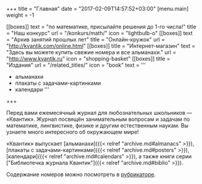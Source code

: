 +++ 
title = "Главная" 
date = "2017-02-09T14:57:52+03:00"
[menu.main]
 weight = -1

[[boxes]]
text = "по математике, присылайте решения до 1-го числа!"
title = "Наш конкурс"
url = "/konkurs/math/"
icon = "lightbulb-o"
[[boxes]]
text = "Архив занятий прошлых лет"
title = "Онлайн-кружок"
url = "http://kvantik.com/online.html"
[[boxes]]
title = "Интернет-магазин"
text = "Здесь вы можете купить свежие номера и все альманахи."
url = "http://www.kvantik.ru"
icon = "shopping-basket"
[[boxes]]
title = "Издания"
url = "/related_titles/"
icon = "book"
text = '''
- альманахи
- плакаты с задачами-картинками
- календари
'''

+++

Перед вами ежемесячный журнал для любознательных школьников — «Квантик». Журнал
посвящён занимательным вопросам и задачам по математике, лингвистике, физике и
другим естественным наукам. Вы узнаете много интересного об окружающем мире!


&laquo;Квантик&raquo; выпускает [альманахи]({{< relref "archive.md#almanacs" >}}), [плакаты с задачами-картинками]({{< relref "archive.md#posters" >}}), [календари]({{< relref "archive.md#calendars" >}}), а также книги серии ["Библиотечка журнала Квантик"]({{< relref "archive.md#biblio" >}}).

Содержание номеров можно посмотреть в [рубрикаторе](https://old.kvantik.com/art).
